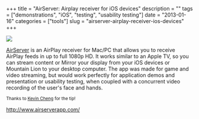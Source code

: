 +++
title = "AirServer: Airplay receiver for iOS devices"
description = ""
tags = ["demonstrations", "iOS", "testing", "usability testing"]
date = "2013-01-16"
categories = ["tools"]
slug = "airserver-airplay-receiver-ios-devices"
+++


<div class="tool-screenshot mb1"><a href="http://www.airserverapp.com/"><img id="bluga-thumbnail-2693" class="bluga-thumbnail custom" src="/media/bluga/
wt522fc2a9d3fa1_custom.jpg"/></a></div><p><a href="http://www.airserverapp.com/">AirServer</a> is an AirPlay receiver for Mac/PC that allows you to receive AirPlay feeds in up to full 1080p HD. It works similar to an Apple TV, so you can stream content or Mirror your display from your iOS devices or Mountain Lion to your desktop computer. The app was made for game and video streaming, but would work perfectly for application demos and presentation or usability testing, when coupled with a concurrent video recording of the user's face and hands.</p>

<p><small>Thanks to <a href="http://kevnull.com/">Kevin Cheng</a> for the tip!</small></p>

  
<p><a href="http://www.airserverapp.com/">http://www.airserverapp.com/</a></p>
      
